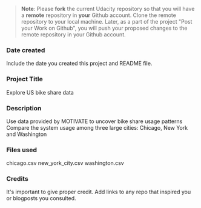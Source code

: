 >**Note**: Please **fork** the current Udacity repository so that you will have a **remote** repository in **your** Github account. Clone the remote repository to your local machine. Later, as a part of the project "Post your Work on Github", you will push your proposed changes to the remote repository in your Github account.

### Date created
Include the date you created this project and README file.

### Project Title
Explore US bike share data

### Description
Use data provided by MOTIVATE to uncover bike share usage patterns
Compare the system usage among three large cities: Chicago, New York and Washington


### Files used
chicago.csv
new_york_city.csv
washington.csv

### Credits
It's important to give proper credit. Add links to any repo that inspired you or blogposts you consulted.

